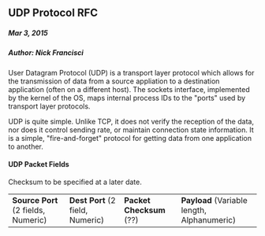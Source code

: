 ## UDP Protocol RFC
##### Mar 3, 2015
##### Author: Nick Francisci
User Datagram Protocol (UDP) is a transport layer protocol which allows for the transmission of data from a source appliation to a destination application (often on a different host). The sockets interface, implemented by the kernel of the OS, maps internal process IDs to the "ports" used by transport layer protocols.

UDP is quite simple. Unlike TCP, it does not verify the reception of the data, nor does it control sending rate, or maintain connection state information. It is a simple, "fire-and-forget" protocol for getting data from one application to another.

#### UDP Packet Fields
Checksum to be specified at a later date.

<table>
    <tr>
        <td><strong>Source Port</strong> (2 fields, Numeric)</td>
        <td><strong>Dest Port</strong> (2 field, Numeric)</td>
        <td><strong>Packet Checksum</strong> (??)</td>
        <td><strong>Payload</strong> (Variable length, Alphanumeric)</td>
    </tr>
</table>